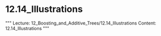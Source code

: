 # 12.14_Illustrations
"""
Lecture: 12_Boosting_and_Additive_Trees/12.14_Illustrations
Content: 12.14_Illustrations
"""
